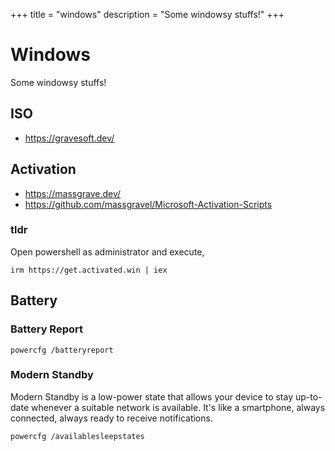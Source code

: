 +++
title = "windows"
description = "Some windowsy stuffs!"
+++

# Windows

Some windowsy stuffs!

## ISO

- <https://gravesoft.dev/>

## Activation

- <https://massgrave.dev/>
- <https://github.com/massgravel/Microsoft-Activation-Scripts>

### tldr

Open powershell as administrator and execute,

```shell
irm https://get.activated.win | iex
```

## Battery

### Battery Report

```shell
powercfg /batteryreport
```

### Modern Standby

Modern Standby is a low-power state that allows your device to stay up-to-date whenever a suitable network is available. It's like a smartphone, always connected, always ready to receive notifications.

```shell
powercfg /availablesleepstates
```

